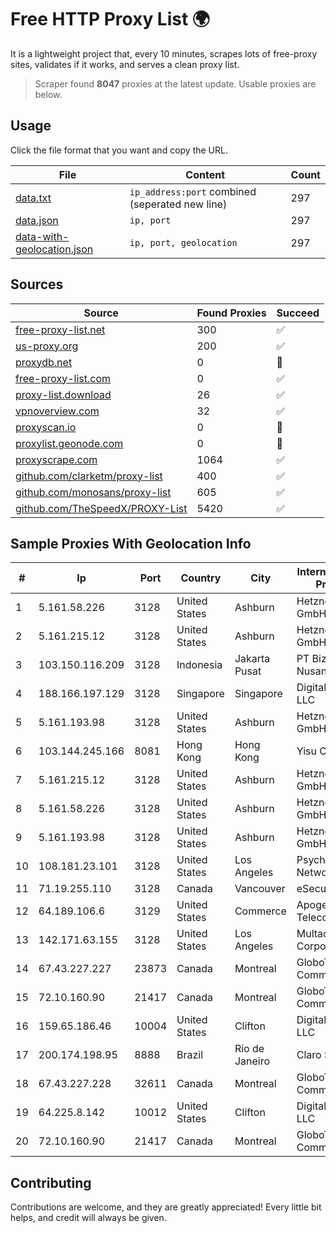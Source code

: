 
# Free HTTP Proxy List 🌍

It is a lightweight project that, every 10 minutes, scrapes lots of free-proxy sites, validates if it works, and serves a clean proxy list.


> Scraper found **8047** proxies at the latest update. Usable proxies are below.

## Usage

Click the file format that you want and copy the URL.


|File|Content|Count|
|----|-------|-----|
|[data.txt](https://raw.githubusercontent.com/themiralay/Proxy-List-World/master/data.txt)|`ip_address:port` combined (seperated new line)|297|
|[data.json](https://raw.githubusercontent.com/themiralay/Proxy-List-World/master/data.json)|`ip, port`|297|
|[data-with-geolocation.json](https://raw.githubusercontent.com/themiralay/Proxy-List-World/master/data-with-geolocation.json)|`ip, port, geolocation`|297|

## Sources

|Source|Found Proxies|Succeed|
|------|-------------|-------|
|[free-proxy-list.net](https://free-proxy-list.net)|300|✅|
|[us-proxy.org](https://www.us-proxy.org)|200|✅|
|[proxydb.net](http://proxydb.net)|0|🚫|
|[free-proxy-list.com](https://free-proxy-list.com/?page=&port=&type%5B%5D=http&type%5B%5D=https&up_time=0&search=Search)|0|✅|
|[proxy-list.download](https://www.proxy-list.download/HTTP)|26|✅|
|[vpnoverview.com](https://vpnoverview.com/privacy/anonymous-browsing/free-proxy-servers)|32|✅|
|[proxyscan.io](https://www.proxyscan.io)|0|🚫|
|[proxylist.geonode.com](https://proxylist.geonode.com/api/proxy-list?limit=300&page=1&sort_by=lastChecked&sort_type=desc&protocols=http,https)|0|🚫|
|[proxyscrape.com](https://api.proxyscrape.com/v2/?request=displayproxies&protocol=http&timeout=10000&country=all&ssl=all&anonymity=all)|1064|✅|
|[github.com/clarketm/proxy-list](https://raw.githubusercontent.com/clarketm/proxy-list/master/proxy-list-raw.txt)|400|✅|
|[github.com/monosans/proxy-list](https://raw.githubusercontent.com/monosans/proxy-list/main/proxies/http.txt)|605|✅|
|[github.com/TheSpeedX/PROXY-List](https://raw.githubusercontent.com/TheSpeedX/PROXY-List/master/http.txt)|5420|✅|


## Sample Proxies With Geolocation Info

|#|Ip|Port|Country|City|Internet Service Provider|
|-|--|----|-------|----|-------------------------|
|1|5.161.58.226|3128|United States|Ashburn|Hetzner Online GmbH|
|2|5.161.215.12|3128|United States|Ashburn|Hetzner Online GmbH|
|3|103.150.116.209|3128|Indonesia|Jakarta Pusat|PT Biznet Gio Nusantara|
|4|188.166.197.129|3128|Singapore|Singapore|DigitalOcean, LLC|
|5|5.161.193.98|3128|United States|Ashburn|Hetzner Online GmbH|
|6|103.144.245.166|8081|Hong Kong|Hong Kong|Yisu Cloud LTD|
|7|5.161.215.12|3128|United States|Ashburn|Hetzner Online GmbH|
|8|5.161.58.226|3128|United States|Ashburn|Hetzner Online GmbH|
|9|5.161.193.98|3128|United States|Ashburn|Hetzner Online GmbH|
|10|108.181.23.101|3128|United States|Los Angeles|Psychz Networks|
|11|71.19.255.110|3128|Canada|Vancouver|eSecureData|
|12|64.189.106.6|3129|United States|Commerce|Apogee Telecom Inc.|
|13|142.171.63.155|3128|United States|Los Angeles|Multacom Corporation|
|14|67.43.227.227|23873|Canada|Montreal|GloboTech Communications|
|15|72.10.160.90|21417|Canada|Montreal|GloboTech Communications|
|16|159.65.186.46|10004|United States|Clifton|DigitalOcean, LLC|
|17|200.174.198.95|8888|Brazil|Rio de Janeiro|Claro S.A|
|18|67.43.227.228|32611|Canada|Montreal|GloboTech Communications|
|19|64.225.8.142|10012|United States|Clifton|DigitalOcean, LLC|
|20|72.10.160.90|21417|Canada|Montreal|GloboTech Communications|



## Contributing

Contributions are welcome, and they are greatly appreciated! Every
little bit helps, and credit will always be given.


